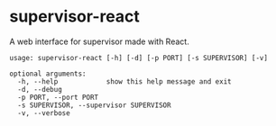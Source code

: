 supervisor-react
================

A web interface for supervisor made with React.

```
usage: supervisor-react [-h] [-d] [-p PORT] [-s SUPERVISOR] [-v]

optional arguments:
  -h, --help            show this help message and exit
  -d, --debug
  -p PORT, --port PORT
  -s SUPERVISOR, --supervisor SUPERVISOR
  -v, --verbose
```
